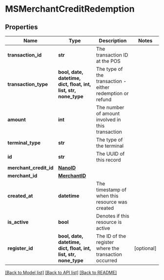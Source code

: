 # MSMerchantCreditRedemption


## Properties
Name | Type | Description | Notes
------------ | ------------- | ------------- | -------------
**transaction_id** | **str** | The transaction ID at the POS | 
**transaction_type** | **bool, date, datetime, dict, float, int, list, str, none_type** | The type of the transaction - either redemption or refund | 
**amount** | **int** | The number of amount involved in this transaction | 
**terminal_type** | **str** | The type of the terminal | 
**id** | **str** | The UUID of this record | 
**merchant_credit_id** | [**NanoID**](NanoID.md) |  | 
**merchant_id** | [**MerchantID**](MerchantID.md) |  | 
**created_at** | **datetime** | The timestamp of when this resource was created | 
**is_active** | **bool** | Denotes if this resource is active | 
**register_id** | **bool, date, datetime, dict, float, int, list, str, none_type** | The ID of the register where the transaction occurred | [optional] 

[[Back to Model list]](../README.md#documentation-for-models) [[Back to API list]](../README.md#documentation-for-api-endpoints) [[Back to README]](../README.md)


